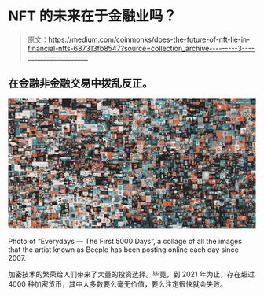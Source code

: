 # NFT 的未来在于金融业吗？

> 原文：<https://medium.com/coinmonks/does-the-future-of-nft-lie-in-financial-nfts-687313fb8547?source=collection_archive---------3----------------------->

## 在金融非金融交易中拨乱反正。

![](img/afceae6778cbb839eea16d3e5bcbeea2.png)

Photo of “Everydays — The First 5000 Days”, a collage of all the images that the artist known as Beeple has been posting online each day since 2007.

加密技术的繁荣给人们带来了大量的投资选择。毕竟，到 2021 年为止，存在超过 4000 种加密货币，其中大多数要么毫无价值，要么注定很快就会失败。